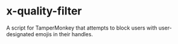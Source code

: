 # x-quality-filter
A script for TamperMonkey that attempts to block users with user-designated emojis in their handles.
